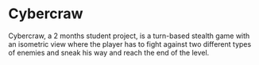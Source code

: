 # Cybercraw
Cybercraw, a 2 months student project, is a turn-based stealth game with an isometric view where the player has to fight against two different types of enemies and sneak his way and reach the end of the level.
